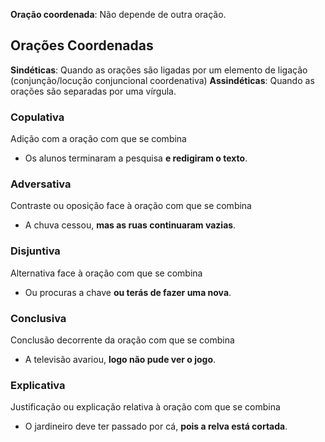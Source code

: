 **Oração coordenada**: Não depende de outra oração.
## Orações Coordenadas
**Sindéticas**: Quando as orações são ligadas por um elemento de ligação (conjunção/locução conjuncional coordenativa)
**Assindéticas**: Quando as orações são separadas por uma vírgula.
### Copulativa
Adição com a oração com que se combina
- Os alunos terminaram a pesquisa **e redigiram o texto**.
### Adversativa
Contraste ou oposição face à oração com que se combina
- A chuva cessou, **mas as ruas continuaram vazias**.
### Disjuntiva
Alternativa face à oração com que se combina
- Ou procuras a chave **ou terás de fazer uma nova**.
### Conclusiva
Conclusão decorrente da oração com que se combina
- A televisão avariou, **logo não pude ver o jogo**.
### Explicativa
Justificação ou explicação relativa à oração com que se combina
- O jardineiro deve ter passado por cá, **pois a relva está cortada**.